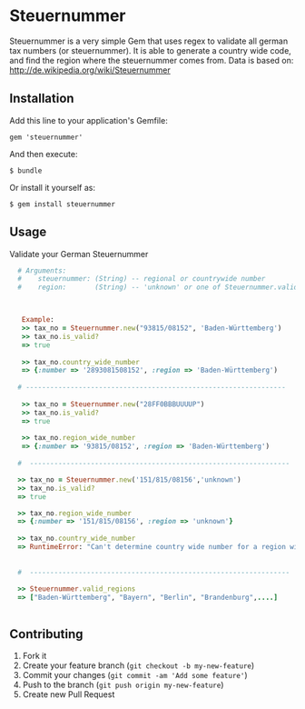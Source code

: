 # Steuernummer

Steuernummer is a very simple Gem that uses regex to validate all german tax numbers (or steuernummer).
It is able to generate a country wide code, and find the region where the steuernummer comes from.
Data is based on: http://de.wikipedia.org/wiki/Steuernummer


## Installation

Add this line to your application's Gemfile:

    gem 'steuernummer'

And then execute:

    $ bundle

Or install it yourself as:

    $ gem install steuernummer

## Usage

  Validate your German Steuernummer

``` ruby
  # Arguments:
  #    steuernummer: (String) -- regional or countrywide number
  #    region:       (String) -- 'unknown' or one of Steuernummer.valid_regions



   Example:
   >> tax_no = Steuernummer.new("93815/08152", 'Baden-Württemberg')
   >> tax_no.is_valid?
   => true
  
   >> tax_no.country_wide_number
   => {:number => '2893081508152', :region => 'Baden-Württemberg')
  
  # ----------------------------------------------------------------
  
   >> tax_no = Steuernummer.new("28FF0BBBUUUUP")
   >> tax_no.is_valid?
   => true
  
   >> tax_no.region_wide_number
   => {:number => '93815/08152', :region => 'Baden-Württemberg')
  
  #  ----------------------------------------------------------------

  >> tax_no = Steuernummer.new('151/815/08156','unknown')
  >> tax_no.is_valid?
  => true

  >> tax_no.region_wide_number
  => {:number => '151/815/08156', :region => 'unknown'}
 
  >> tax_no.country_wide_number
  => RuntimeError: "Can't determine country wide number for a region wide number without knowing the region...."
  
  
  #  ----------------------------------------------------------------
 
  >> Steuernummer.valid_regions
  => ["Baden-Württemberg", "Bayern", "Berlin", "Brandenburg",....]



```
## Contributing

1. Fork it
2. Create your feature branch (`git checkout -b my-new-feature`)
3. Commit your changes (`git commit -am 'Add some feature'`)
4. Push to the branch (`git push origin my-new-feature`)
5. Create new Pull Request
